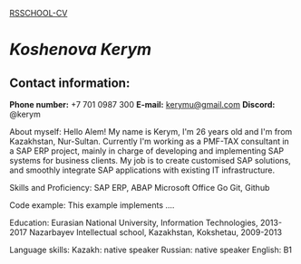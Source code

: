 [RSSCHOOL-CV](https://github.com/kerym/rsschool-cv)
# __*Koshenova Kerym*__

## Contact information:
**Phone number:** +7 701 0987 300
**E-mail:** kerymu@gmail.com
**Discord:** @kerym

About myself:
Hello Alem! My name is Kerym, I'm 26 years old and I'm from Kazakhstan, Nur-Sultan. Currently I'm working as a PMF-TAX consultant in a SAP ERP project, mainly in charge of developing and implementing SAP systems for business clients. My job is to create customised SAP solutions, and smoothly integrate SAP applications with existing IT infrastructure.

Skills and Proficiency:
SAP ERP, ABAP
Microsoft Office
Go
Git, Github

Code example:
This example implements ....

Education:
Eurasian National University, Information Technologies, 2013-2017
Nazarbayev Intellectual school, Kazakhstan, Kokshetau, 2009-2013

Language skills:
Kazakh: native speaker
Russian: native speaker
English: B1